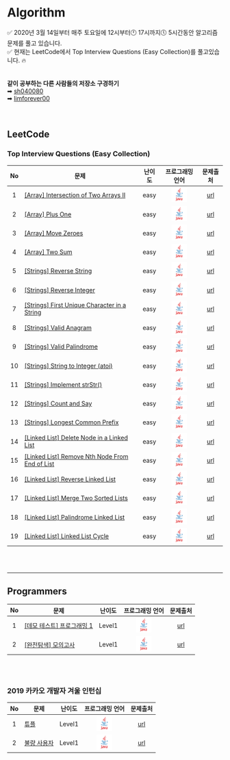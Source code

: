 # Algorithm
✅ 2020년 3월 14일부터 매주 토요일에 12시부터🕛 17시까지🕔 5시간동안 알고리즘 문제를 풀고 있습니다.  
✅ 현재는 LeetCode에서 Top Interview Questions (Easy Collection)를 풀고있습니다. 🔥
<br/><br/>  
**같이 공부하는 다른 사람들의 저장소 구경하기**  
➡ [sh040080](https://github.com/sh040080/Leetcode)  
➡ [limforever00](https://github.com/limforever00/leetcode)
<br/>  
<br/>  

## LeetCode
### Top Interview Questions (Easy Collection)
| <center>No</center> | <center>문제</center> | <center>난이도</center> | <center>프로그래밍 언어</center> | <center>문제출처</center> |
| :--: | -- | :--: | :--: | :--: |
| 1 | [[Array] Intersection of Two Arrays II](./src/leet/Array/Solution6.java "코드 보기") | easy | <img src=".\img\java.png" alt="Java" height="36" /> | [url](https://leetcode.com/explore/featured/card/top-interview-questions-easy/92/array/674/ "문제 보기") |
| 2 | [[Array] Plus One](./src/leet/Array/Solution7.java "코드 보기") | easy | <img src=".\img\java.png" alt="Java" height="36" /> | [url](https://github.com/LydiaYoon/Java-Algolithm/blob/master/src/leet/Array/Solution6.java "문제 보기") |
| 3 | [[Array] Move Zeroes](./src/leet/Array/Solution8.java "코드 보기") | easy | <img src=".\img\java.png" alt="Java" height="36" /> | [url](https://leetcode.com/explore/featured/card/top-interview-questions-easy/92/array/567/ "문제 보기") |
| 4 | [[Array] Two Sum](./src/leet/Array/Solution9.java "코드 보기") | easy | <img src=".\img\java.png" alt="Java" height="36" /> | [url](https://leetcode.com/explore/featured/card/top-interview-questions-easy/92/array/546/ "문제 보기") |
| 5 | [[Strings] Reverse String](./src/leet/String/Solution1.java "코드 보기") | easy | <img src=".\img\java.png" alt="Java" height="36" /> | [url](https://leetcode.com/explore/featured/card/top-interview-questions-easy/127/strings/879/ "문제 보기") |
| 6 | [[Strings] Reverse Integer](./src/leet/String/Solution2.java "코드 보기") | easy | <img src=".\img\java.png" alt="Java" height="36" /> | [url](https://leetcode.com/explore/featured/card/top-interview-questions-easy/127/strings/880/ "문제 보기") |
| 7 | [[Strings] First Unique Character in a String](./src/leet/String/Solution3.java "코드 보기") | easy | <img src=".\img\java.png" alt="Java" height="36" /> | [url](https://leetcode.com/explore/featured/card/top-interview-questions-easy/127/strings/881/ "문제 보기") |
| 8 | [[Strings] Valid Anagram](./src/leet/String/Solution4.java "코드 보기") | easy | <img src=".\img\java.png" alt="Java" height="36" /> | [url](https://leetcode.com/explore/featured/card/top-interview-questions-easy/127/strings/882/ "문제 보기") |
| 9 | [[Strings] Valid Palindrome](./src/leet/String/Solution5.java "코드 보기") | easy | <img src=".\img\java.png" alt="Java" height="36" /> | [url](https://leetcode.com/explore/featured/card/top-interview-questions-easy/127/strings/883/ "문제 보기") |
| 10 | [[Strings] String to Integer (atoi)](./src/leet/String/Solution6.java "코드 보기") | easy | <img src=".\img\java.png" alt="Java" height="36" /> | [url](https://leetcode.com/explore/featured/card/top-interview-questions-easy/127/strings/884/ "문제 보기") |
| 11 | [[Strings] Implement strStr()](./src/leet/String/Solution7.java "코드 보기") | easy | <img src=".\img\java.png" alt="Java" height="36" /> | [url](https://leetcode.com/explore/featured/card/top-interview-questions-easy/127/strings/885/ "문제 보기") |
| 12 | [[Strings] Count and Say](./src/leet/String/Solution8.java "코드 보기") | easy | <img src=".\img\java.png" alt="Java" height="36" /> | [url](https://leetcode.com/explore/featured/card/top-interview-questions-easy/127/strings/886/ "문제 보기") |
| 13 | [[Strings] Longest Common Prefix](./src/leet/String/Solution9.java "코드 보기") | easy | <img src=".\img\java.png" alt="Java" height="36" /> | [url](https://leetcode.com/explore/featured/card/top-interview-questions-easy/127/strings/887/ "문제 보기") |
| 14 | [[Linked List] Delete Node in a Linked List](./src/leet/LinkedList/Solution1.java "코드 보기") | easy | <img src=".\img\java.png" alt="Java" height="36" /> | [url](https://leetcode.com/explore/featured/card/top-interview-questions-easy/93/linked-list/553/ "문제 보기") |
| 15 | [[Linked List] Remove Nth Node From End of List](./src/leet/LinkedList/Solution2.java "코드 보기") | easy | <img src=".\img\java.png" alt="Java" height="36" /> | [url](https://leetcode.com/explore/featured/card/top-interview-questions-easy/93/linked-list/603/ "문제 보기") |
| 16 | [[Linked List] Reverse Linked List](./src/leet/LinkedList/Solution3.java "코드 보기") | easy | <img src=".\img\java.png" alt="Java" height="36" /> | [url](https://leetcode.com/explore/featured/card/top-interview-questions-easy/93/linked-list/560/ "문제 보기") |
| 17 | [[Linked List] Merge Two Sorted Lists](./src/leet/LinkedList/Solution4.java "코드 보기") | easy | <img src=".\img\java.png" alt="Java" height="36" /> | [url](https://leetcode.com/explore/featured/card/top-interview-questions-easy/93/linked-list/771/ "문제 보기") |
| 18 | [[Linked List] Palindrome Linked List](./src/leet/LinkedList/Solution5.java "코드 보기") | easy | <img src=".\img\java.png" alt="Java" height="36" /> | [url](https://leetcode.com/explore/featured/card/top-interview-questions-easy/93/linked-list/772/ "문제 보기") |
| 19 | [[Linked List] Linked List Cycle](./src/leet/LinkedList/Solution6.java "코드 보기") | easy | <img src=".\img\java.png" alt="Java" height="36" /> | [url](https://leetcode.com/explore/featured/card/top-interview-questions-easy/93/linked-list/773/ "문제 보기") |
<br/>  
<br/>  

---
## Programmers
| <center>No</center> | <center>문제</center> | <center>난이도</center> | <center>프로그래밍 언어</center> | <center>문제출처</center> |
| :--: | -- | :--: | :--: | :--: |
| 1 | [[데모 테스트] 프로그래밍 1](./src/programmers/DemoTest/Solution1.java "코드 보기") | Level1 | <img src=".\img\java.png" alt="Java" height="36" /> | [url](./src/programmers/DemoTest/Question1.md "문제 보기") |
| 2 | [[완전탐색] 모의고사](./src/programmers/BruteForce/Solution1.java "코드 보기") | Level1 | <img src=".\img\java.png" alt="Java" height="36" /> | [url](https://programmers.co.kr/learn/courses/30/lessons/42840 "문제 보기") |
<br/>  
<br/>  

### 2019 카카오 개발자 겨울 인턴십
| <center>No</center> | <center>문제</center> | <center>난이도</center> | <center>프로그래밍 언어</center> | <center>문제출처</center> |
| :--: | -- | :--: | :--: | :--: |
| 1 | [튜플](./src/kakao/Solution2.java "코드 보기") | Level1 | <img src=".\img\java.png" alt="Java" height="36" /> | [url](https://programmers.co.kr/learn/courses/30/lessons/64065 "문제 보기") |
| 2 | [불량 사용자](./src/kakao/Solution3.java "코드 보기") | Level1 | <img src=".\img\java.png" alt="Java" height="36" /> | [url](https://programmers.co.kr/learn/courses/30/lessons/64064 "문제 보기") |
